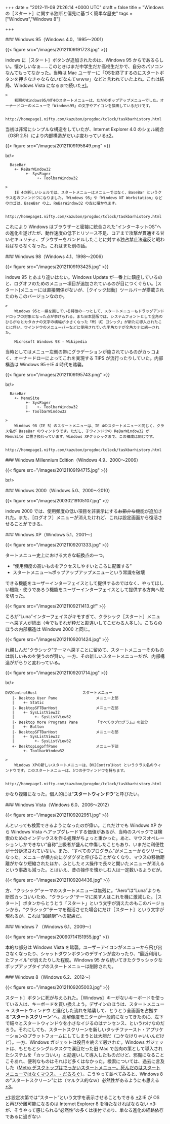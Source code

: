 
+++
date = "2012-11-09 21:26:14 +0000 UTC"
draft = false
title = "Windows の［スタート］に関する独断と偏見に基づく簡単な歴史"
tags = ["Windows","Windows 8"]

+++
<div class="section">
    ### Windows 95（Windows 4.0、1995～2001）
    

{{< figure src="/images/20121109191723.jpg"  >}}

indows に［スタート］ボタンが追加されたのは、Windows 95 からであるらしい。懐かしいなぁ……このときはまだ中学生だか高校生だかで、自分のパソコンなんてもってなかった。当時は Mac ユーザーに「OSを終了するのにスタートボタンを押さなきゃならないだなんてｗｗｗ」などと言われていたよね。これは結局、Windows Vista になるまで続いた<a href="#f-8a7b732d" name="fn-8a7b732d" title="設定次第では“スタート”という文字を表示させることもできる">*1</a>。

    >
        初期のWindows95/NT4のスタートメニューは、ただのポップアップメニューでした。オーナードローのメニューで「Windows95」の文字やアイコンを描画しているだけです。

        http://homepage1.nifty.com/kazubon/progdoc/tclock/taskbarhistory.html
    
当初は非常にシンプルな構造をしていたが、Internet Explorer 4.0 のシェル統合（OSR 2.5）により内部構造がだいぶ変わっている<a href="#f-e483f876" name="fn-e483f876" title="IE が OS と再び分離可能になるのは Internet Explorer 8 を待たなければならない">*2</a>。

{{< figure src="/images/20121109195849.png"  >}}

br/>

```
  BaseBar
    +- ReBarWindow32
         +- SysPager
              +- ToolbarWindow32
```
    >
        IE 4の新しいシェルでは、スタートメニューはメニューではなく、BaseBar というクラス名のウィンドウになりました。「Windows 95」や「Windows NT Workstation」などのロゴは、BaseBar の上、ReBarWindow32 の左に描かれます。

        http://homepage1.nifty.com/kazubon/progdoc/tclock/taskbarhistory.html
    
これにより Windows はブラウザーと密接に統合された“インターネットOS”への進化を遂げたが、動作速度の低下とリソース不足、コアまで攻撃が貫通する甘いセキュリティ、ブラウザーをバンドルしたことに対する独占禁止法違反と戦わねばならなくなった。これはまた別の話。

</div>
<div class="section">
    ### Windows 98（Windows 4.1、1998～2006）
    

{{< figure src="/images/20121109193425.jpg"  >}}

indows 95 とあまり違いはない。Windows Update が一番上に鎮座しているのと、ログオフのためのメニュー項目が追加されているのが目につくぐらい。[スタート]メニューには直接関係がないが、［クイック起動］ツールバーが搭載されたのもこのバージョンなのか。

    >
        Windows 95と一線を画している特徴の一つとして、スタートメニューもドラッグアンドドロップの対象となった点が挙げられる。また日本語版では、システムフォントとして全角のひらがなとカタカナの文字の横幅が小さくなった「MS UI ゴシック」が新たに導入されたことに伴い、ウインドウのメニューバーなどに使用されていた半角カナが全角カナに統一された。

        Microsoft Windows 98 - Wikipedia
    
当時としてはメニュー左側の帯にグラデーションが施されているのがカッコよく、オーナードローによってこれを実現する TIPS が流行ったりしていた。内部構造は Windows 95＋IE 4 時代を踏襲。

{{< figure src="/images/20121109195743.png"  >}}

br/>

```
  BaseBar
    +- MenuSite
         +- SysPager
         |    +- ToolbarWindow32
         +- ToolbarWindow32
```
    >
        Windows 98（IE 5）のスタートメニューは、IE 4のスタートメニューと同じく、クラス名が BaseBar のウィンドウです。ただし、子ウィンドウの ReBarWindow32 が MenuSite に置き換わっています。Windows XPクラシックまで、この構成は同じです。

        http://homepage1.nifty.com/kazubon/progdoc/tclock/taskbarhistory.html
    

</div>
<div class="section">
    ### Windows Millennium Edition（Windows 4.9、2000～2006）
    

{{< figure src="/images/20121109194715.jpg"  >}}

br/>


</div>
<div class="section">
    ### Windows 2000（Windows 5.0、2000～2010）
    

{{< figure src="/images/20030219105107.jpg"  >}}

indows 2000 では、使用頻度の低い項目を非表示にする<del>お節介な</del>機能が追加された。また、［ログオフ］メニューが消えたけれど、これは設定画面から復活させることができる。

</div>
<div class="section">
    ### Windows XP（Windows 5.1、2001～）
    

{{< figure src="/images/20121109201333.jpg"  >}}

タートメニュー史上における大きな転換点の一つ。

<ul>
<li>“使用頻度の高いものをアクセスしやすいところに配置する”</li>
<li>スタートメニュー≒ポップアップアップメニューという常識を破壊</li>
</ul>できる機能をユーザーインターフェイスとして提供するのではなく、やってほしい機能・使うであろう機能をユーザーインターフェイスとして提供する方向へ舵を切った。

{{< figure src="/images/20121109211413.gif"  >}}

ころが“Luna”インターフェイスがキモすぎて、クラシック［スタート］メニューへ戻す人が続出（今でもそれが粋だと勘違いしてこだわる人多し）。こちらのほうの内部構造は Windows 2000 と同じ。

{{< figure src="/images/20121109201424.jpg"  >}}

れ親しんだ“クラシック”テーマへ戻すことに留めて、スタートメニューそのものは新しいものを使うのが賢い。一方、その新しいスタートメニューだが、内部構造ががらりと変わっている。

{{< figure src="/images/20121109201714.jpg"  >}}

br/>

```
DV2ControlHost                    スタートメニュー
   |- Desktop User Pane                 メニュー上部
   |    +- Static
   |- DesktopSFTBarHost                 メニュー左部
   |    +- SysListView32
   |         +- SysListView32
   |- Desktop More Programs Pane        「すべてのプログラム」の部分
   |    +- Button
   |- DesktopSFTBarHost                 メニュー右部
   |    +- SysListView32
   |         +- SysListView32
   +- DesktopLogoffPane                 メニュー下部
        +- ToolbarWindow32
```
    >
        Windows XPの新しいスタートメニューは、DV2ControlHost というクラス名のウィンドウです。このスタートメニューは、5つの子ウィンドウを持ちます。

        http://homepage1.nifty.com/kazubon/progdoc/tclock/taskbarhistory.html
    
かなり複雑になった。個人的には“**スタートウィンドウ**”と呼びたい。

</div>
<div class="section">
    ### Windows Vista（Windows 6.0、2006～2012）
    

{{< figure src="/images/20121109202951.jpg"  >}}

んといっても検索できるようになったのが偉い。これだけでも Windows XP から Windows Vista へアップグレードする価値があるが、当時のスペックでは検索のためのインデックスを作る処理がちょっと重かった。あと、マウスオペレーションしかできない“自称”上級者が盛んに中傷したこともあり、いまだに利便性が十分訴求されていない。また、“すべてのプログラム”がメニューからツリーになった。メニューが横方向にグダグダと伸びることがなくなり、マウスの移動距離がかなり短縮されたほか、ふとしたミス操作で長々と開いたメニューが消えるという事故も減った。とはいえ、昔の操作を懐かしむ人は一定数いるようだが。

{{< figure src="/images/20121109204436.jpg"  >}}

方、“クラシック”テーマのスタートメニューは無残に。“Aero”は“Luna”よりも断然カッコいいため、“クラシック”テーマに戻す人はこれを機に激減した。［スタート］ボタンからとうとう「スタート」という文字が消えたのもこのバージョンから。“クラシック”テーマを復活させた場合にだけ［スタート］という文字が現れるが、これは“回顧厨”への配慮だ。

</div>
<div class="section">
    ### Windows 7 （Windows 6.1、2009～）
    

{{< figure src="/images/20090714151955.jpg"  >}}

本的な部分は Windows Vista を踏襲。ユーザーアイコンがメニューから飛び出さなくなったり、シャットダウンボタンのデザインが変わったり、“最近利用したファイル”が消えたりした程度。Windows 95 から続いてきたクラッシックなポップアップタイプのスタートメニューは削除された。

</div>
<div class="section">
    ### Windows 8（Windows 6.2、2012～）
    

{{< figure src="/images/20121109205003.jpg"  >}}

スタート］ボタンに死が与えられた。［Windows］キーがないキーボードを使っている人は、キーボードを買い換えよう。デザインのほうは、スタートメニュー → スタートウィンドウ と進化した流れを踏襲して、とうとう全画面を占拠する“**スタートスクリーン**”へ。高解像度モニターが一般的になってきたのに、左下で細々とスタートウィンドウを小さなイジるのはナンセンス、というわけなのだろう。それにしても、スタートスクリーンを新しいタッチファースト・アプリケーションのプラットフォームにしてしまうとは大胆だ（コケなけりゃいいんだけど）。一方、Windows ガジェットは役目を終えて殺された。Windows ガジェットは、もともとシングルタスクで涙目だった旧 Mac で苦肉の策として導入されたシステムを「カッコいい」と勘違いして導入したものだけど、邪魔になることこそあれ、便利なものはそれほど多くはなかった。検索については、過去に言及した（<a href="https://blog.daruyanagi.jp/entry/2012/06/06/204210">Metro デスクトップはでっかいスタートメニュー。死んだのはスタートメニューではなくマウス。 - だるろぐ</a>）。こうやって並べてみると、Windows 8 の“スタートスクリーン”には（マルクス的なｗ）必然性があるようにも思える<a href="#f-2402b8dd" name="fn-2402b8dd" title="が、そうやって感じられる“必然性”の多くは後付であり、単なる進化の経路依存であるに過ぎない">*3</a>。

</div><div class="footnote">
<a href="#fn-8a7b732d" name="f-8a7b732d" class="footnote-number">*1</a><span class="footnote-delimiter">:</span><span class="footnote-text">設定次第では“スタート”という文字を表示させることもできる</span>
<a href="#fn-e483f876" name="f-e483f876" class="footnote-number">*2</a><span class="footnote-delimiter">:</span><span class="footnote-text">IE が OS と再び分離可能になるのは Internet Explorer 8 を待たなければならない</span>
<a href="#fn-2402b8dd" name="f-2402b8dd" class="footnote-number">*3</a><span class="footnote-delimiter">:</span><span class="footnote-text">が、そうやって感じられる“必然性”の多くは後付であり、単なる進化の経路依存であるに過ぎない</span>
</div>

